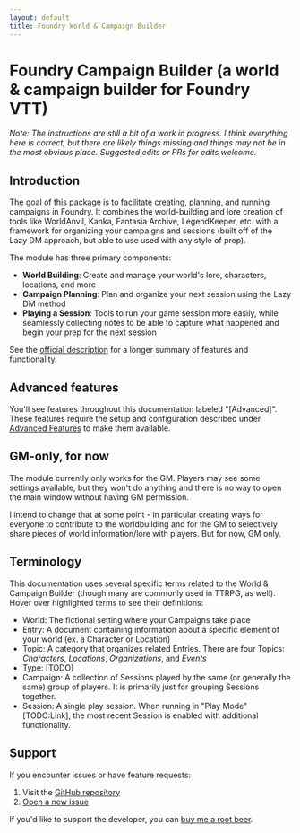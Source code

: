 ```yaml
---
layout: default
title: Foundry World & Campaign Builder
---
```

# Foundry Campaign Builder (a world & campaign builder for Foundry VTT)

*Note: The instructions are still a bit of a work in progress.  I think everything here is correct, but there are likely things missing and things may not be in the most obvious place.  Suggested edits or PRs for edits welcome.*

## Introduction
The goal of this package is to facilitate creating, planning, and running campaigns in Foundry.  It combines the world-building and lore creation of tools like WorldAnvil, Kanka, Fantasia Archive, LegendKeeper, etc. with a framework for organizing your campaigns and sessions (built off of the Lazy DM approach, but able to use used with any style of prep).

The module has three primary components:
- **World Building**: Create and manage your world's lore, characters, locations, and more
- **Campaign Planning**: Plan and organize your next session using the Lazy DM method
- **Playing a Session**: Tools to run your game session more easily, while seamlessly collecting notes to be able to capture what happened and begin your prep for the next session

See the [official description](https://github.com/dovrosenberg/fvtt-campaign-builder) for a longer summary of features and functionality.

## Advanced features
You'll see features throughout this documentation labeled "[Advanced]".  These features require the setup and configuration described under [Advanced Features](advanced-features.html) to make them available.

## GM-only, for now
The module currently only works for the GM.  Players may see some settings available, but they won't do anything and there is no way to open the main window without having GM permission.

I intend to change that at some point - in particular creating ways for everyone to contribute to the worldbuilding and for the GM to selectively share pieces of world information/lore with players.  But for now, GM only.

## Terminology
This documentation uses several specific terms related to the World & Campaign Builder (though many are commonly used in TTRPG, as well). Hover over highlighted terms to see their definitions:

- World: The fictional setting where your Campaigns take place
- Entry: A document containing information about a specific element of your world (ex. a Character or Location)
- Topic: A category that organizes related Entries. There are four Topics: *Characters*, *Locations*, *Organizations*, and *Events*
- Type: [TODO]
- Campaign: A collection of Sessions played by the same (or generally the same) group of players.  It is primarily just for grouping Sessions together.
- Session: A single play session.  When running in "Play Mode" [TODO:Link], the most recent Session is enabled with additional functionality.

## Support

If you encounter issues or have feature requests:
1. Visit the [GitHub repository](https://github.com/dovrosenberg/fvtt-campaign-builder/issues)
2. [Open a new issue](https://github.com/dovrosenberg/fvtt-campaign-builder/issues/new/choose)

If you'd like to support the developer, you can [buy me a root beer](https://ko-fi.com/phloro).